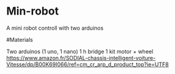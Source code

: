 # Min-robot
A mini robot controll with two arduinos

#Materials

Two arduinos (1 uno, 1 nano)
1 h bridge
1 kit motor + wheel https://www.amazon.fr/SODIAL-chassis-intelligent-voiture-Vitesse/dp/B00K69I066/ref=cm_cr_arp_d_product_top?ie=UTF8
